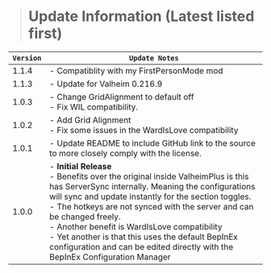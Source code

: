 > # Update Information (Latest listed first)

| `Version` | `Update Notes`                                                                                                                                                                                                                                                                                                                                                                                                                                                               |
|-----------|------------------------------------------------------------------------------------------------------------------------------------------------------------------------------------------------------------------------------------------------------------------------------------------------------------------------------------------------------------------------------------------------------------------------------------------------------------------------------|
| 1.1.4     | - Compatiblity with my FirstPersonMode mod                                                                                                                                                                                                                                                                                                                                                                                                                                   |
| 1.1.3     | - Update for Valheim 0.216.9                                                                                                                                                                                                                                                                                                                                                                                                                                                 |
| 1.0.3     | - Change GridAlignment to default off<br/> - Fix WIL compatibility.                                                                                                                                                                                                                                                                                                                                                                                                          |
| 1.0.2     | - Add Grid Alignment<br/>- Fix some issues in the WardIsLove compatibility                                                                                                                                                                                                                                                                                                                                                                                                   |
| 1.0.1     | - Update README to include GitHub link to the source to more closely comply with the license.                                                                                                                                                                                                                                                                                                                                                                                |
| 1.0.0     | - **Initial Release**<br/>  - Benefits over the original inside ValheimPlus is this has ServerSync internally. Meaning the configurations will sync and update instantly for the section toggles.<br/>  - The hotkeys are not synced with the server and can be changed freely.<br/>  - Another benefit is WardIsLove compatibility<br/> - Yet another is that this uses the default BepInEx configuration and can be edited directly with the BepInEx Configuration Manager |
